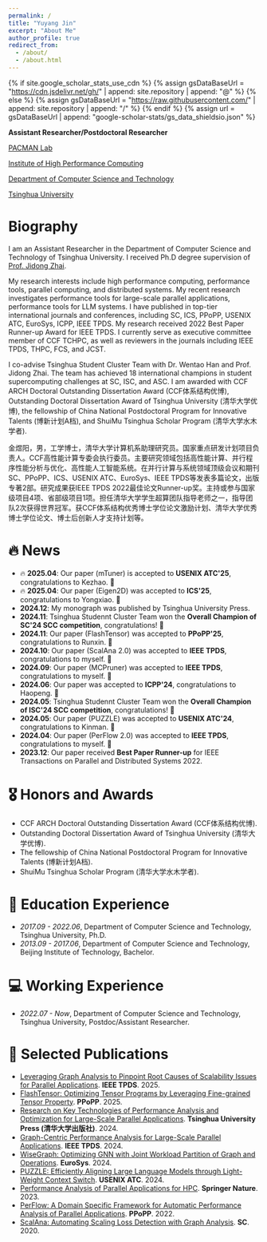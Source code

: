```yaml
---
permalink: /
title: "Yuyang Jin"
excerpt: "About Me"
author_profile: true
redirect_from: 
  - /about/
  - /about.html
---
```


{% if site.google_scholar_stats_use_cdn %}
{% assign gsDataBaseUrl = "https://cdn.jsdelivr.net/gh/" | append: site.repository | append: "@" %}
{% else %}
{% assign gsDataBaseUrl = "https://raw.githubusercontent.com/" | append: site.repository | append: "/" %}
{% endif %}
{% assign url = gsDataBaseUrl | append: "google-scholar-stats/gs_data_shieldsio.json" %}

<span class='anchor' id='about-me'></span>

**Assistant Researcher/Postdoctoral Researcher**

[PACMAN Lab](https://pacman.cs.tsinghua.edu.cn/)

[Institute of High Performance Computing](https://hpc.cs.tsinghua.edu.cn/)

[Department of Computer Science and Technology](https://www.cs.tsinghua.edu.cn/)

[Tsinghua University](https://www.tsinghua.edu.cn/)


# Biography

I am an Assistant Researcher in the Department of Computer Science and Technology of Tsinghua University.
I received Ph.D degree supervision of [Prof. Jidong Zhai](https://pacman.cs.tsinghua.edu.cn/~zjd/).

My research interests include high performance computing, performance tools, parallel computing, and distributed systems.
My recent research investigates performance tools for large-scale parallel applications, performance tools for LLM systems.
I have published in top-tier international journals and conferences, including SC, ICS, PPoPP, USENIX ATC, EuroSys, ICPP, IEEE TPDS. 
My research received 2022 Best Paper Runner-up Award for IEEE TPDS.
I currently serve as executive committee member of CCF TCHPC, as well as reviewers in the journals including IEEE TPDS, THPC, FCS, and JCST.


I co-advise Tsinghua Student Cluster Team with Dr. Wentao Han and Prof. Jidong Zhai. 
The team has achieved 18 international champions in student supercomputing challenges at SC, ISC, and ASC.
I am awarded with CCF ARCH Doctoral Outstanding Dissertation Award (CCF体系结构优博), Outstanding Doctoral Dissertation Award of Tsinghua University (清华大学优博), the fellowship of China National Postdoctoral Program for Innovative Talents (博新计划A档), and ShuiMu Tsinghua Scholar Program (清华大学水木学者).

金煜阳，男，工学博士，清华大学计算机系助理研究员。国家重点研发计划项目负责人。CCF高性能计算专委会执行委员。主要研究领域包括高性能计算、并行程序性能分析与优化、高性能人工智能系统。在并行计算与系统领域顶级会议和期刊SC、PPoPP、ICS、USENIX ATC、EuroSys、IEEE TPDS等发表多篇论文，出版专著2部。研究成果获IEEE TPDS 2022最佳论文Runner-up奖。主持或参与国家级项目4项、省部级项目1项。担任清华大学学生超算团队指导老师之一，指导团队2次获得世界冠军。获CCF体系结构优秀博士学位论文激励计划、清华大学优秀博士学位论文、博士后创新人才支持计划等。

<!-- My research interest includes neural machine translation and computer vision. I have published more than 100 papers at the top international AI conferences with total <a href='https://scholar.google.com/citations?user=DhtAFkwAAAAJ'>google scholar citations <strong><span id='total_cit'>260000+</span></strong></a> (You can also use google scholar badge <a href='https://scholar.google.com/citations?user=DhtAFkwAAAAJ'><img src="https://img.shields.io/endpoint?url={{ url | url_encode }}&logo=Google%20Scholar&labelColor=f6f6f6&color=9cf&style=flat&label=citations"></a>). -->


# 🔥 News
- 🔥 **2025.04**: Our paper (mTuner) is accepted to **USENIX ATC'25**, congratulations to Kezhao. 🎉
- 🔥 **2025.04**: Our paper (Eigen2D) was accepted to **ICS'25**, congratulations to Yongxiao. 🎉
- **2024.12**: My monograph was published by Tsinghua University Press.
- **2024.11**: Tsinghua Studennt Cluster Team won the **Overall Champion of SC'24 SCC competition**, congratulations! 🎉
- **2024.11**: Our paper (FlashTensor) was accepted to **PPoPP'25**, congratulations to Runxin. 🎉
- **2024.10**: Our paper (ScalAna 2.0) was accepted to **IEEE TPDS**, congratulations to myself. 🎉
- **2024.09**: Our paper (MCPruner) was accepted to **IEEE TPDS**, congratulations to myself. 🎉
- **2024.06**: Our paper was accepted to **ICPP'24**, congratulations to Haopeng. 🎉
- **2024.05**: Tsinghua Studennt Cluster Team won the **Overall Champion of ISC'24 SCC competition**, congratulations! 🎉
- **2024.05**: Our paper (PUZZLE) was accepted to **USENIX ATC'24**, congratulations to Kinman. 🎉
- **2024.04**: Our paper (PerFlow 2.0) was accepted to **IEEE TPDS**, congratulations to myself. 🎉
- **2023.12**: Our paper received **Best Paper Runner-up** for IEEE Transactions on Parallel and Distributed Systems 2022.

# 🎖 Honors and Awards
- CCF ARCH Doctoral Outstanding Dissertation Award (CCF体系结构优博).
- Outstanding Doctoral Dissertation Award of Tsinghua University (清华大学优博).
- The fellowship of China National Postdoctoral Program for Innovative Talents (博新计划A档).
- ShuiMu Tsinghua Scholar Program (清华大学水木学者).

<!-- # 💬 Invited Talks
- *2024.06*, Lorem ipsum dolor sit amet, consectetur adipiscing elit. Vivamus ornare aliquet ipsum, ac tempus justo dapibus sit amet. 
- *2021.03*, Lorem ipsum dolor sit amet, consectetur adipiscing elit. Vivamus ornare aliquet ipsum, ac tempus justo dapibus sit amet.  \| [\[video\]](https://github.com/) -->


# 📖 Education Experience
- *2017.09 - 2022.06*, Department of Computer Science and Technology, Tsinghua University, Ph.D. 
- *2013.09 - 2017.06*, Department of Computer Science and Technology, Beijing Institute of Technology, Bachelor.

# 💻 Working Experience
- *2022.07 - Now*, Department of Computer Science and Technology, Tsinghua University, Postdoc/Assistant Researcher.


# 📝 Selected Publications 
- [Leveraging Graph Analysis to Pinpoint Root Causes of Scalability Issues for Parallel Applications](https://ieeexplore.ieee.org/document/10734146). **IEEE TPDS**. 2025.
- [FlashTensor: Optimizing Tensor Programs by Leveraging Fine-grained Tensor Property](https://dl.acm.org/doi/10.1145/3710848.3710864). **PPoPP**. 2025.
- [Research on Key Technologies of Performance Analysis and Optimization for Large-Scale Parallel Applications](http://www.tup.tsinghua.edu.cn/bookscenter/book_10214901.html). **Tsinghua University Press (清华大学出版社)**. 2024.
- [Graph-Centric Performance Analysis for Large-Scale Parallel Applications](https://ieeexplore.ieee.org/document/10521459). **IEEE TPDS**. 2024.
- [WiseGraph: Optimizing GNN with Joint Workload Partition of Graph and Operations](https://dl.acm.org/doi/10.1145/3627703.3650063). **EuroSys**. 2024.
- [PUZZLE: Efficiently Aligning Large Language Models through Light-Weight Context Switch](https://www.usenix.org/system/files/atc24-lei.pdf). **USENIX ATC**. 2024.
- [Performance Analysis of Parallel Applications for HPC](https://link.springer.com/book/10.1007/978-981-99-4366-1). **Springer Nature**. 2023.
- [PerFlow: A Domain Specific Framework for Automatic Performance Analysis of Parallel Applications](https://dl.acm.org/doi/10.1145/3503221.3508405). **PPoPP**. 2022.
- [ScalAna: Automating Scaling Loss Detection with Graph Analysis](https://ieeexplore.ieee.org/document/9355294). **SC**. 2020.